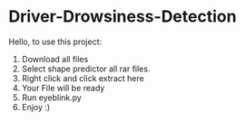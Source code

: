 # Driver-Drowsiness-Detection
Hello, to use this project:
1) Download all files
2) Select shape predictor all rar files.
3) Right click and click extract here
4) Your File will be ready
5) Run eyeblink.py
6) Enjoy :)
